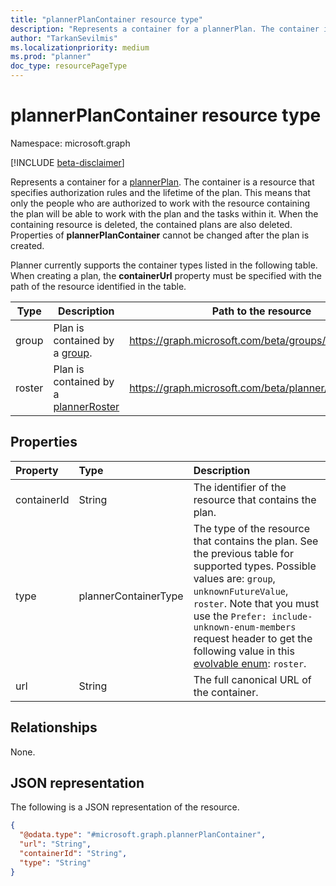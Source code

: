 ```yaml
---
title: "plannerPlanContainer resource type"
description: "Represents a container for a plannerPlan. The container is a resource that specifies authorization rules and the lifetime of the plan."
author: "TarkanSevilmis"
ms.localizationpriority: medium
ms.prod: "planner"
doc_type: resourcePageType
---
```


# plannerPlanContainer resource type

Namespace: microsoft.graph

[!INCLUDE [beta-disclaimer](../../includes/beta-disclaimer.md)]

Represents a container for a [plannerPlan](plannerPlan.md). The container is a resource that specifies authorization rules and the lifetime of the plan. This means that only the people who are authorized to work with the resource containing the plan will be able to work with the plan and the tasks within it. When the containing resource is deleted, the contained plans are also deleted. Properties of **plannerPlanContainer** cannot be changed after the plan is created.

Planner currently supports the container types listed in the following table. When creating a plan, the **containerUrl** property must be specified with the path of the resource identified in the table.

|Type|Description|Path to the resource|
|----|-----------|--------------------|
|group| Plan is contained by a [group](group.md).| https://graph.microsoft.com/beta/groups/&lt;id&gt;|
|roster| Plan is contained by a [plannerRoster](plannerroster.md) | https://graph.microsoft.com/beta/planner/rosters/&lt;id&gt;|

## Properties
|Property|Type|Description|
|:---|:---|:---|
|containerId|String|The identifier of the resource that contains the plan.|
|type|plannerContainerType| The type of the resource that contains the plan. See the previous table for supported types. Possible values are: `group`, `unknownFutureValue`, `roster`. Note that you must use the `Prefer: include-unknown-enum-members` request header to get the following value in this [evolvable enum](/graph/best-practices-concept#handling-future-members-in-evolvable-enumerations): `roster`.|
|url|String|The full canonical URL of the container.|

## Relationships
None.

## JSON representation
The following is a JSON representation of the resource.
<!-- {
  "blockType": "resource",
  "@odata.type": "microsoft.graph.plannerPlanContainer"
}
-->
``` json
{
  "@odata.type": "#microsoft.graph.plannerPlanContainer",
  "url": "String",
  "containerId": "String",
  "type": "String"
}
```

